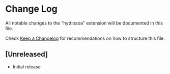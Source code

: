 # Change Log

All notable changes to the "hyttioaoa" extension will be documented in this file.

Check [Keep a Changelog](http://keepachangelog.com/) for recommendations on how to structure this file.

## [Unreleased]

- Initial release